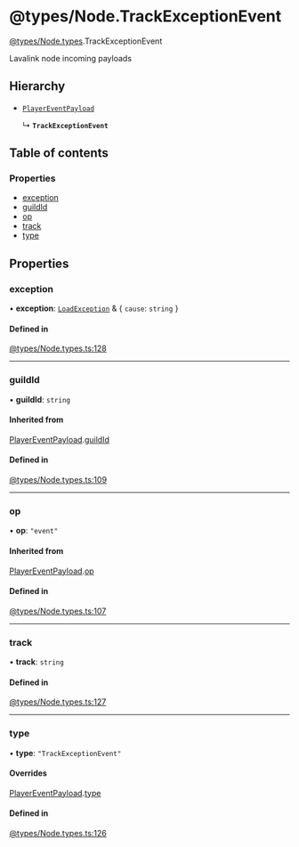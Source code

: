 # @types/Node.TrackExceptionEvent

[@types/Node.types](../Node.types.md).TrackExceptionEvent

Lavalink node incoming payloads

## Hierarchy

- [`PlayerEventPayload`](Node.types.PlayerEventPayload.md)

  ↳ **`TrackExceptionEvent`**

## Table of contents

### Properties

- [exception](Node.types.TrackExceptionEvent.md#exception)
- [guildId](Node.types.TrackExceptionEvent.md#guildid)
- [op](Node.types.TrackExceptionEvent.md#op)
- [track](Node.types.TrackExceptionEvent.md#track)
- [type](Node.types.TrackExceptionEvent.md#type)

## Properties

### exception

• **exception**: [`LoadException`](../REST.types.md#loadexception) & { `cause`: `string`  }

#### Defined in

[@types/Node.types.ts:128](https://github.com/hmes98318/LavaShark/blob/3261a2e/src/@types/Node.types.ts#L128)

___

### guildId

• **guildId**: `string`

#### Inherited from

[PlayerEventPayload](Node.types.PlayerEventPayload.md).[guildId](Node.types.PlayerEventPayload.md#guildid)

#### Defined in

[@types/Node.types.ts:109](https://github.com/hmes98318/LavaShark/blob/3261a2e/src/@types/Node.types.ts#L109)

___

### op

• **op**: ``"event"``

#### Inherited from

[PlayerEventPayload](Node.types.PlayerEventPayload.md).[op](Node.types.PlayerEventPayload.md#op)

#### Defined in

[@types/Node.types.ts:107](https://github.com/hmes98318/LavaShark/blob/3261a2e/src/@types/Node.types.ts#L107)

___

### track

• **track**: `string`

#### Defined in

[@types/Node.types.ts:127](https://github.com/hmes98318/LavaShark/blob/3261a2e/src/@types/Node.types.ts#L127)

___

### type

• **type**: ``"TrackExceptionEvent"``

#### Overrides

[PlayerEventPayload](Node.types.PlayerEventPayload.md).[type](Node.types.PlayerEventPayload.md#type)

#### Defined in

[@types/Node.types.ts:126](https://github.com/hmes98318/LavaShark/blob/3261a2e/src/@types/Node.types.ts#L126)
